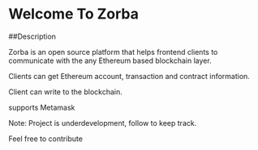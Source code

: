 # Welcome To Zorba

##Description

Zorba is an open source platform that helps frontend clients to communicate with the any Ethereum based blockchain layer.

Clients can get Ethereum account, transaction and contract information.

Client can write to the blockchain.

supports Metamask

Note: Project is underdevelopment, follow to keep track.

Feel free to contribute
